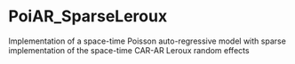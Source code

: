 # PoiAR_SparseLeroux
Implementation of a space-time Poisson auto-regressive model with sparse implementation of the space-time CAR-AR Leroux random effects
